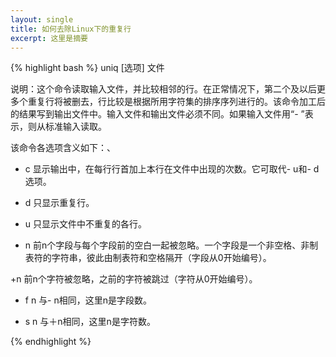 ```yaml
---
layout: single
title: 如何去除Linux下的重复行
excerpt: 这里是摘要
---
```



{% highlight bash %}
uniq [选项] 文件

说明：这个命令读取输入文件，并比较相邻的行。在正常情况下，第二个及以后更多个重复行将被删去，行比较是根据所用字符集的排序序列进行的。该命令加工后的结果写到输出文件中。输入文件和输出文件必须不同。如果输入文件用“- ”表示，则从标准输入读取。

该命令各选项含义如下：、

- c 显示输出中，在每行行首加上本行在文件中出现的次数。它可取代- u和- d选项。

- d 只显示重复行。

- u 只显示文件中不重复的各行。

- n 前n个字段与每个字段前的空白一起被忽略。一个字段是一个非空格、非制表符的字符串，彼此由制表符和空格隔开（字段从0开始编号）。

+n 前n个字符被忽略，之前的字符被跳过（字符从0开始编号）。

- f n 与- n相同，这里n是字段数。

- s n 与＋n相同，这里n是字符数。

{% endhighlight %}

